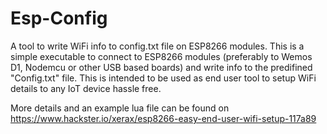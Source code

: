 # Esp-Config
A tool to write WiFi info to config.txt file on ESP8266 modules.
This is a simple executable to connect to ESP8266 modules (preferably to Wemos D1, Nodemcu or other USB based boards) 
and write info to the predifined "Config.txt" file.
This is intended to be used as end user tool to setup WiFi details to any IoT device hassle free.

More details and an example lua file can be found on https://www.hackster.io/xerax/esp8266-easy-end-user-wifi-setup-117a89

